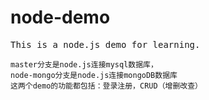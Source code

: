 # node-demo

<pre>
This is a node.js demo for learning.
</pre>
    master分支是node.js连接mysql数据库，
    node-mongo分支是node.js连接mongoDB数据库
    这两个demo的功能都包括：登录注册，CRUD（增删改查）